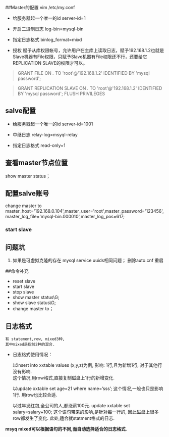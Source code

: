 
##Master的配置
vim 	/etc/my.conf

- 给服务器起一个唯一的id
server-id=1
- 开启二进制日志
log-bin=mysql-bin
- 指定日志格式
binlog_format=mixd

- 授权
赋予从库权限帐号，允许用户在主库上读取日志，赋予192.168.1.2也就是Slave机器有File权限，只赋予Slave机器有File权限还不行，还要给它REPLICATION SLAVE的权限才可以。

 >GRANT FILE ON *.* TO 'root'@'192.168.1.2' IDENTIFIED BY 'mysql password';

 >GRANT REPLICATION SLAVE ON *.* TO 'root'@'192.168.1.2' IDENTIFIED BY 'mysql password';
>FLUSH PRIVILEGES

## salve配置
- 给服务器起一个唯一的id
server-id=1001

- 中继日志
relay-log=msyql-relay
- 指定日志格式
read-only=1
## 查看master节点位置 ##
show master status；

## 配置salve账号 ##
change master to master_host='192.168.0.104',master_user='root',master_password='123456',master_log_file='mysql-bin.000010',master_log_pos=617;

### start slave

## 问题坑 ##
1. 如果是可虚拟克隆的存在 mysql service uuids相同问题；
	删除auto.cnf
	重启

##命令补充
- reset slave
- start slave
- stop slave
- show master status\G;
- show slave status\G;
- change master to；

## 日志格式
	有 statement,row, mixed3种,
	其中mixed是指前2种的混合.

- 日志格式使用情况：  

	以insert into xxtable values (x,y,z)为例, 
	影响: 1行,且为新增1行, 对于其他行没有影响.  
	这个情况,用row格式,直接复制磁盘上1行的新增变化.

	以update xxtable set age=21 where name=’sss’; 
	这个情况,一般也只是影响1行. 用row也比较合适.
	
	以过年发红包,全公司的人,都涨薪100元.
	update xxtable set salary=salary+100;
	这个语句带来的影响,是针对每一行的, 因此磁盘上很多row都发生了变化.
	此处,适合就statment格式的日志.

**msyq mixed可以根据语句的不同,而自动选择适合的日志格式.**
